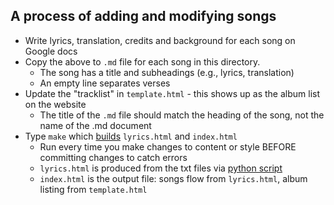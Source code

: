 ## A process of adding and modifying songs

- Write lyrics, translation, credits and background for each song on Google docs
- Copy the above to `.md` file for each song in this directory.
  - The song has a title and subheadings (e.g., lyrics, translation)
  - An empty line separates verses
- Update the "tracklist" in `template.html` - this shows up as the album list on the website
  - The title of the `.md` file should match the heading of the song, not the name of the .md document
- Type `make` which [builds](../../Makefile) `lyrics.html` and `index.html`
  - Run every time you make changes to content or style BEFORE committing changes to catch errors
  - `lyrics.html` is produced from the txt files via [python script](../../scripts/generate_lyrics.py)
  - `index.html` is the output file: songs flow from `lyrics.html`, album listing from `template.html`